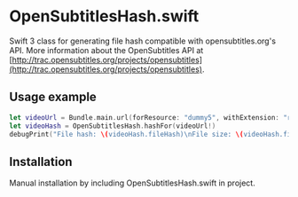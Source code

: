 # OpenSubtitlesHash.swift
Swift 3 class for generating file hash compatible with opensubtitles.org's API. More information about the OpenSubtitles API at [http://trac.opensubtitles.org/projects/opensubtitles](http://trac.opensubtitles.org/projects/opensubtitles).

## Usage example
```swift
let videoUrl = Bundle.main.url(forResource: "dummy5", withExtension: "rar")
let videoHash = OpenSubtitlesHash.hashFor(videoUrl!)
debugPrint("File hash: \(videoHash.fileHash)\nFile size: \(videoHash.fileSize)")
```

## Installation
Manual installation by including OpenSubtitlesHash.swift in project.